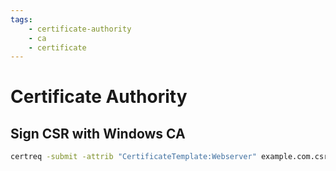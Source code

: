 ```yaml
---
tags:
    - certificate-authority
    - ca
    - certificate
---
```


# Certificate Authority
## Sign CSR with Windows CA
```cmd
certreq -submit -attrib "CertificateTemplate:Webserver" example.com.csr example.com.crt
```
